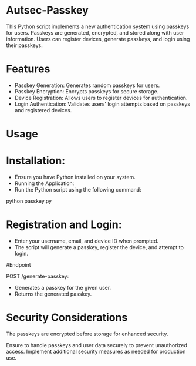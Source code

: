 # Autsec-Passkey

This Python script implements a new authentication system using passkeys for users. Passkeys are generated, encrypted, and stored along with user information. Users can register devices, generate passkeys, and login using their passkeys.

# Features

- Passkey Generation: Generates random passkeys for users.
- Passkey Encryption: Encrypts passkeys for secure storage.
- Device Registration: Allows users to register devices for authentication.
- Login Authentication: Validates users' login attempts based on passkeys and registered devices.

# Usage

# Installation:
- Ensure you have Python installed on your system.
- Running the Application:
- Run the Python script using the following command:

python passkey.py
# Registration and Login:
- Enter your username, email, and device ID when prompted.
- The script will generate a passkey, register the device, and attempt to login.

#Endpoint

POST /generate-passkey:
- Generates a passkey for the given user.
- Returns the generated passkey.

# Security Considerations

The passkeys are encrypted before storage for enhanced security.

Ensure to handle passkeys and user data securely to prevent unauthorized access.
Implement additional security measures as needed for production use.

